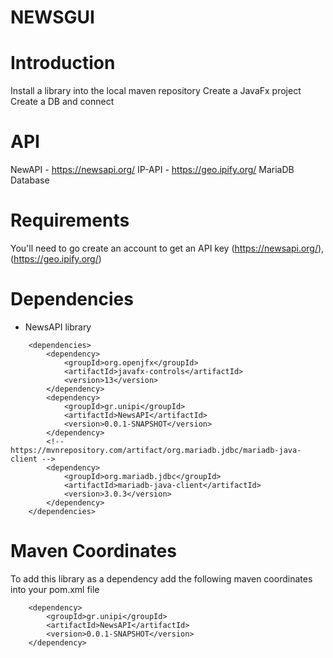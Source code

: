 # NEWSGUI
# Introduction

Install a library into the local maven repository
Create a JavaFx project
Create a DB and connect


# API
NewAPI - https://newsapi.org/
IP-API - https://geo.ipify.org/
MariaDB Database

# Requirements
You'll need to go create an account to get an API key (https://newsapi.org/),(https://geo.ipify.org/)


# Dependencies

 - NewsAPI library 
 
``` 
	<dependencies>
		<dependency>
			<groupId>org.openjfx</groupId>
			<artifactId>javafx-controls</artifactId>
			<version>13</version>
		</dependency>
		<dependency>
			<groupId>gr.unipi</groupId>
			<artifactId>NewsAPI</artifactId>
			<version>0.0.1-SNAPSHOT</version>
		</dependency>
		<!-- https://mvnrepository.com/artifact/org.mariadb.jdbc/mariadb-java-client -->
		<dependency>
			<groupId>org.mariadb.jdbc</groupId>
			<artifactId>mariadb-java-client</artifactId>
			<version>3.0.3</version>
		</dependency>
	</dependencies>
```

# Maven Coordinates

To add this library as a dependency add the following maven coordinates into your pom.xml file

		<dependency>
			<groupId>gr.unipi</groupId>
			<artifactId>NewsAPI</artifactId>
			<version>0.0.1-SNAPSHOT</version>
		</dependency>

